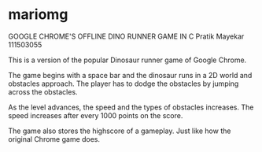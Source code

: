 # mariomg
GOOGLE CHROME'S OFFLINE DINO RUNNER GAME IN C
Pratik Mayekar 111503055

This is a version of the popular Dinosaur runner game of Google Chrome.

The game begins with a space bar and the dinosaur runs in a 2D world and obstacles approach.
The player has to dodge the obstacles by jumping across the obstacles.

As the level advances, the speed and the types of obstacles increases.
The speed increases after every 1000 points on the score.

The game also stores the highscore of a gameplay. Just like how the original Chrome game does.

